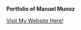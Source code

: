 **Portfolio of Manuel Munoz**

<a href="https://manuelmunoz.me/" target="_blank">Visit My Website Here!</a>
